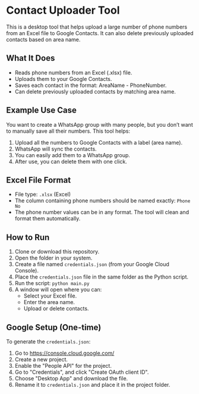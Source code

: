 # Contact Uploader Tool

This is a desktop tool that helps upload a large number of phone numbers from an Excel file to Google Contacts. It can also delete previously uploaded contacts based on area name.

## What It Does

- Reads phone numbers from an Excel (.xlsx) file.
- Uploads them to your Google Contacts.
- Saves each contact in the format: AreaName - PhoneNumber.
- Can delete previously uploaded contacts by matching area name.

## Example Use Case

You want to create a WhatsApp group with many people, but you don’t want to manually save all their numbers. This tool helps:

1. Upload all the numbers to Google Contacts with a label (area name).
2. WhatsApp will sync the contacts.
3. You can easily add them to a WhatsApp group.
4. After use, you can delete them with one click.

## Excel File Format

- File type: `.xlsx` (Excel)
- The column containing phone numbers should be named exactly: `Phone No`
- The phone number values can be in any format. The tool will clean and format them automatically.

## How to Run

1. Clone or download this repository.
2. Open the folder in your system.
3. Create a file named `credentials.json` (from your Google Cloud Console).
4. Place the `credentials.json` file in the same folder as the Python script.
5. Run the script: `python main.py`
6. A window will open where you can:
   - Select your Excel file.
   - Enter the area name.
   - Upload or delete contacts.

## Google Setup (One-time)

To generate the `credentials.json`:

1. Go to https://console.cloud.google.com/
2. Create a new project.
3. Enable the "People API" for the project.
4. Go to "Credentials", and click "Create OAuth client ID".
5. Choose "Desktop App" and download the file.
6. Rename it to `credentials.json` and place it in the project folder.
